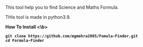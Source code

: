 This tool help you to find Science and Maths Formula.

THis tool is made in python3.9.

<b>How To Install <\b>

	git clone https://github.com/mgmehra2005/Fomula-Finder.git
	cd Formula-Finder



